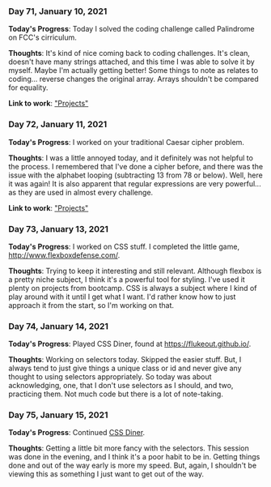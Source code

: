 ### Day 71, January 10, 2021

**Today's Progress**: Today I solved the coding challenge called Palindrome on FCC's cirriculum.

**Thoughts**: It's kind of nice coming back to coding challenges. It's clean, doesn't have many strings attached, and this time I was able to solve it by myself. Maybe I'm actually getting better! Some things to note as relates to coding... reverse changes the original array. Arrays shouldn't be compared for equality.

**Link to work**: ["Projects"](https://github.com/jdemarc/100-days-of-code/tree/main/fcc-js-algorithms-dstructures/algorithms-projects)

### Day 72, January 11, 2021

**Today's Progress**: I worked on your traditional Caesar cipher problem.

**Thoughts**: I was a little annoyed today, and it definitely was not helpful to the process. I remembered that I've done a cipher before, and there was the issue with the alphabet looping (subtracting 13 from 78 or below). Well, here it was again! It is also apparent that regular expressions are very powerful... as they are used in almost every challenge.

**Link to work**: ["Projects"](https://github.com/jdemarc/100-days-of-code/tree/main/fcc-js-algorithms-dstructures/algorithms-projects)

### Day 73, January 13, 2021

**Today's Progress**: I worked on CSS stuff. I completed the little game, http://www.flexboxdefense.com/.

**Thoughts**: Trying to keep it interesting and still relevant. Although flexbox is a pretty niche subject, I think it's a powerful tool for styling. I've used it plenty on projects from bootcamp. CSS is always a subject where I kind of play around with it until I get what I want. I'd rather know how to just approach it from the start, so I'm working on that.

### Day 74, January 14, 2021

**Today's Progress**: Played CSS Diner, found at https://flukeout.github.io/.

**Thoughts**: Working on selectors today. Skipped the easier stuff. But, I always tend to just give things a unique class or id and never give any thought to using selectors appropriately. So today was about acknowledging, one, that I don't use selectors as I should, and two, practicing them. Not much code but there is a lot of note-taking.

### Day 75, January 15, 2021

**Today's Progress**: Continued [CSS Diner](https://flukeout.github.io/).

**Thoughts**: Getting a little bit more fancy with the selectors. This session was done in the evening, and I think it's a poor habit to be in. Getting things done and out of the way early is more my speed. But, again, I shouldn't be viewing this as something I just want to get out of the way.